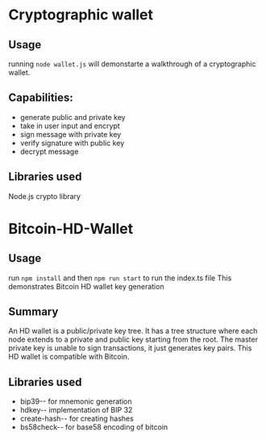 # Cryptographic wallet

## Usage

running `node wallet.js` will demonstarte a walkthrough of a cryptographic wallet. 

## Capabilities:

* generate public and private key
* take in user input and encrypt
* sign message with private key
* verify signature with public key
* decrypt message


## Libraries used
Node.js crypto library

# Bitcoin-HD-Wallet

## Usage

run `npm install` and then `npm run start` to run the index.ts file
This demonstrates Bitcoin HD wallet key generation

## Summary 

An HD wallet is a public/private key tree. 
It has a tree structure where each node extends to a private and public key starting from the root.
The master private key is unable to sign transactions, it just generates key pairs. 
This HD wallet is compatible with Bitcoin.

## Libraries used
* bip39-- for mnemonic generation
* hdkey-- implementation of BIP 32 
* create-hash-- for creating hashes
* bs58check-- for base58 encoding of bitcoin


